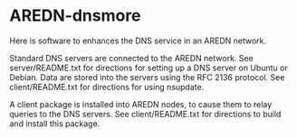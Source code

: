 # AREDN-dnsmore
Here is software to enhances the DNS service in an AREDN network.

Standard DNS servers are connected to the AREDN network.
See server/README.txt for directions for setting up a DNS server on Ubuntu or Debian.
Data are stored into the servers using the RFC 2136 protocol.
See client/README.txt for directions for using nsupdate.

A client package is installed into AREDN nodes, to cause them to relay queries to the DNS servers.
See client/README.txt for directions to build and install this package.
